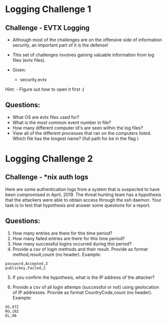 # Logging Challenge 1

## Challenge - EVTX Logging 
- Although most of the challenges are on the offensive side of information security, an important part of it is the defense! 
- This set of challenges involves gaining valuable information from log files (evtx files). 

- Given: 
	- security.evtx 

Hint: 
	- Figure out how to open it first :) 
	

## Questions: 
- What OS are evtx files used for? 
- What is the most common event number in file? 
- How many different computer Id's are seen within the log files? 
- View all of the different processes that ran on the computers listed. Which file has the longest name? (full path for be in the flag ) 


# Logging Challenge 2

## Challenge - \*nix auth logs

Here are some authentication logs from a system that is suspected to have been compromised in April, 2019. The threat hunting team has a hypothesis that the attackers were able to obtain access through the ssh daemon. Your task is to test that hypothesis and answer some questions for a report. 

## Questions:
1. How many entries are there for this time period?
2. How many failed entries are there for this time period?
3. How many successful logins occurred during this period?
4. Provide a csv of login methods and their result. Provide as format method,result,count (no header). Example:

```
password,Accepted,3
publickey,Failed,2
```

5. If you confirm the hypothesis, what is the IP address of the attacker?

6. Provide a csv of all login attemps (successful or not) using geolocation of IP addresses. Provide as format CountryCode,count (no header). Example:
    
```
US,472
RU,182
EL,98
```